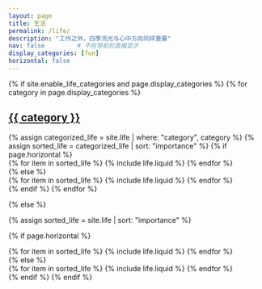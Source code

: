 ```yaml
---
layout: page
title: 生活
permalink: /life/
description: "工作之外，四季流光与心中方向同样重要"
nav: false         # 不在导航栏直接显示
display_categories: [fun]
horizontal: false
---
```


<!-- pages/life.md -->
<div class="life">
{% if site.enable_life_categories and page.display_categories %}
  <!-- 按类别展示 life -->
  {% for category in page.display_categories %}
  <a id="{{ category }}" href=".#{{ category }}">
    <h2 class="category">{{ category }}</h2>
  </a>
  {% assign categorized_life = site.life | where: "category", category %}
  {% assign sorted_life = categorized_life | sort: "importance" %}
  <!-- Generate cards for each life item -->
  {% if page.horizontal %}
  <div class="container">
    <div class="row row-cols-1 row-cols-md-2">
    {% for item in sorted_life %}
      {% include life.liquid %}
    {% endfor %}
    </div>
  </div>
  {% else %}
  <div class="row row-cols-1 row-cols-md-3">
    {% for item in sorted_life %}
      {% include life.liquid %}
    {% endfor %}
  </div>
  {% endif %}
  {% endfor %}

{% else %}

<!-- 不按类别展示 life -->
{% assign sorted_life = site.life | sort: "importance" %}

{% if page.horizontal %}
  <div class="container">
    <div class="row row-cols-1 row-cols-md-2">
    {% for item in sorted_life %}
      {% include life.liquid %}
    {% endfor %}
    </div>
  </div>
{% else %}
  <div class="row row-cols-1 row-cols-md-3">
    {% for item in sorted_life %}
      {% include life.liquid %}
    {% endfor %}
  </div>
{% endif %}
{% endif %}
</div>
